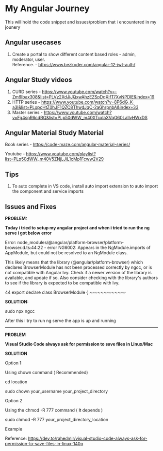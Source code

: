 # My Angular Journey
This will hold the code snippet and issues/problem that i encountered in my jounery


## Angular usecases

1. Create a portal to show different content based roles -  admin, moderator, user. <br>
   Reference. - https://www.bezkoder.com/angular-12-jwt-auth/

## Angular Study videos

1. CURD series - https://www.youtube.com/watch?v=-Zm6lbax308&list=PLVz2XdJiJQxwAhzEZSpDqXlfT7XvNPDIE&index=19
2. HTTP series - https://www.youtube.com/watch?v=8P6dG_K-a3I&list=PLopcHtZ0hJF1QZC8ThwdJqC-2aGhrpnbA&index=33
3. Master series - https://www.youtube.com/watch?v=Fg4spR6cdBQ&list=PLp50dWW_m40XTcxIaXVqO60LaIlyHWxDS


## Angular Material Study Material

Book series - https://code-maze.com/angular-material-series/

Youtube - https://www.youtube.com/playlist?list=PLp50dWW_m40V5ZNjLJiL1cMp1Fcww2V29

## Tips


1. To auto complete in VS code, install auto import extension to auto import the component and service imports

## Issues and Fixes


**PROBLEM:**

**Today i tried to setup my angular project and when i tried to run the ng serve i got below error**

Error: node_modules/@angular/platform-browser/platform-browser.d.ts:44:22 - error NG6002: Appears in the NgModule.imports of AppModule, but could not be resolved to an NgModule class.

This likely means that the library (@angular/platform-browser) which declares BrowserModule has not been processed correctly by ngcc, or is not compatible with Angular Ivy. Check if a newer version of the library is available, and update if so. Also consider checking with the library's authors to see if the library is expected to be compatible with Ivy.

44 export declare class BrowserModule {
                        ~~~~~~~~~~~~~

**SOLUTION:**

sudo npx ngcc

After this i try to run ng serve the app is up and running

---------------------------------------

**PROBLEM**

**Visual Studio Code always ask for permission to save files in Linux/Mac**

**SOLUTION**

Option 1

Using chown command ( Recommended)

cd location

sudo chown your_username your_project_directory

Option 2

Using the chmod -R 777 command ( It depends )

sudo chmod -R 777 your_project_directory_location

Example

Reference: https://dev.to/rahedmir/visual-studio-code-always-ask-for-permission-to-save-files-in-linux-140p



